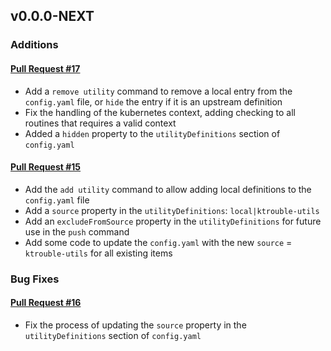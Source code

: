 ## v0.0.0-NEXT

### Additions

#### [Pull Request #17](https://github.com/Maahsome/ktrouble/pull/17)

- Add a `remove utility` command to remove a local entry from the `config.yaml` file, or `hide` the entry if it is an upstream definition
- Fix the handling of the kubernetes context, adding checking to all routines that requires a valid context
- Added a `hidden` property to the `utilityDefinitions` section of `config.yaml`

#### [Pull Request #15](https://github.com/Maahsome/ktrouble/pull/15)

- Add the `add utility` command to allow adding local definitions to the `config.yaml` file
- Add a `source` property in the `utilityDefinitions`: `local|ktrouble-utils`
- Add an `excludeFromSource` property in the `utilityDefinitions` for future use in the `push` command
- Add some code to update the `config.yaml` with the new `source` = `ktrouble-utils` for all existing items


### Bug Fixes

#### [Pull Request #16](https://github.com/Maahsome/ktrouble/pull/16)

- Fix the process of updating the `source` property in the `utilityDefinitions` section of `config.yaml`

